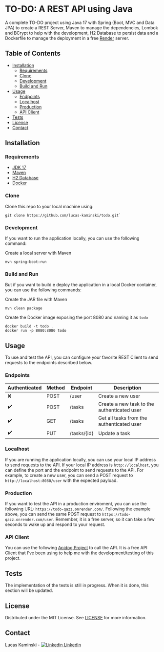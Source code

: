 # TO-DO: A REST API using Java

A complete TO-DO project using Java 17 with Spring (Boot, MVC and Data JPA) to create a REST Server, Maven to manage the dependencies, Lombok and BCrypt to help with the development, H2 Database to persist data and a Dockerfile to manage the deployment in a free [Render](https://render.com/) server.

## Table of Contents

- [Installation](#installation)
  - [Requirements](#requirements)
  - [Clone](#clone)
  - [Development](#development)
  - [Build and Run](#build-and-run)
- [Usage](#usage)
  - [Endpoints](#endpoints)
  - [Localhost](#localhost)
  - [Production](#production)
  - [API Client](#api-client)
- [Tests](#tests)
- [License](#license)
- [Contact](#contact)

## Installation

### Requirements

- [JDK 17](https://www.oracle.com/java/technologies/downloads/#java17)
- [Maven](https://dlcdn.apache.org/maven/maven-3/3.9.5/binaries/apache-maven-3.9.5-bin.zip)
- [H2 Database](https://www.h2database.com/html/main.html)
- [Docker](https://www.docker.com/get-started)

### Clone

Clone this repo to your local machine using:

```shell
git clone https://github.com/lucas-kaminski/todo.git`
```

### Development

If you want to run the application locally, you can use the following command:

Create a local server with Maven

```shell
mvn spring-boot:run
```

### Build and Run

But if you want to build e deploy the application in a local Docker container, you can use the following commands:

Create the JAR file with Maven

```shell
mvn clean package
```

Create the Docker image exposing the port 8080 and naming it as `todo`

```shell
docker build -t todo .
docker run -p 8080:8080 todo
```

## Usage

To use and test the API, you can configure your favorite REST Client to send requests to the endpoints described below.

### Endpoints

| Authenticated      | Method | Endpoint    | Description                                 |
| ------------------ | ------ | ----------- | ------------------------------------------- |
| :x:                | POST   | /user       | Create a new user                           |
| :heavy_check_mark: | POST   | /tasks      | Create a new task to the authenticated user |
| :heavy_check_mark: | GET    | /tasks      | Get all tasks from the authenticated user   |
| :heavy_check_mark: | PUT    | /tasks/{id} | Update a task                               |

### Localhost

If you are running the application locally, you can use your local IP address to send requests to the API. If your local IP address is `http://localhost`, you can define the port and the endpoint to send requests to the API. For example, to create a new user, you can send a POST request to `http://localhost:8080/user` with the expected payload.

### Production

If you want to test the API in a production enviroment, you can use the following URL: `https://todo-qazz.onrender.com/`. Following the example above, you can send the same POST request to `https://todo-qazz.onrender.com/user`. Remember, it is a free server, so it can take a few seconds to wake up and respond to your request.

### API Client

You can use the following [Apidog Project](https://3a7v3bxt1w.apidog.io) to call the API. It is a free API Client that I've been using to help me with the development/testing of this project.

## Tests

The implementation of the tests is still in progress. When it is done, this section will be updated.

## License

Distributed under the MIT License. See [LICENSE](https://github.com/lucas-kaminski/todo/blob/main/LICENSE) for more information.

## Contact

Lucas Kaminski - [
![Linkedin](https://i.stack.imgur.com/gVE0j.png) LinkedIn](https://www.linkedin.com/in/lucas-kaminski/)
